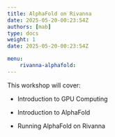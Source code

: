 ```yaml
---
title: AlphaFold on Rivanna
date: 2025-05-20-00:23:54Z
authors: [mab]
type: docs 
weight: 1 
date: 2025-05-20-00:23:54Z

menu: 
    rivanna-alphafold:
---
```


This workshop will cover: 

- Introduction to GPU Computing

- Introduction to AlphaFold

- Running AlphaFold on Rivanna 
